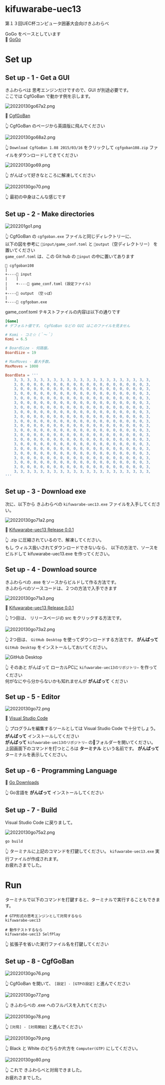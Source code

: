 # kifuwarabe-uec13

第１３回UEC杯コンピュータ囲碁大会向けきふわらべ  

GoGo をベースとしています  
📖 [GoGo](https://github.com/bleu48/GoGo)  

# Set up

## Set up - 1 - Get a GUI

きふわらべは 思考エンジンだけですので、GUI が別途必要です。  
ここでは CgfGoBan で動かす例を示します。  

![20220130go67a2.png](doc/img/20220130go67a2.png)  

📖 [CgfGoBan](http://www.yss-aya.com/cgfgoban_j.html)  

👆 CgfGoBan のページから英語版に飛んでください  

![20220130go68a2.png](doc/img/20220130go68a2.png)  

👆 `Download CgfGoBan 1.08 2015/03/16` をクリックして `cgfgoban108.zip` ファイルをダウンロードしてきてください  

![20220130go69.png](doc/img/20220130go69.png)  

👆 がんばって好きなところに解凍してください  

![20220130go70.png](doc/img/20220130go70.png)  

👆 最初の中身はこんな感じです  

## Set up - 2 - Make directories

![202201go1.png](./doc/img/202201go1.png)  

👆 CgfGoBan の `cgfgoban.exe` ファイルと同じディレクトリーに、  
以下の図を参考に `📂input/game_conf.toml` と `📂output`（空ディレクトリー） を置いてください  
`game_conf.toml` は、この Git hub の `📂input` の中に置いてあります  

```plain
📂 cgfgoban108
|
+----📂 input
|    |
|    +----📄 game_conf.toml (設定ファイル)
|
+----📂 output （空っぽ）
|
+----📄 cgfgoban.exe

```

game_conf.toml テキストファイルの内容は以下の通りです  

```toml
[Game]
# デフォルト値です。 CgfGoBan などの GUI はこのファイルを見ません

# Komi - コミ☆（＾～＾）
Komi = 6.5

# BoardSize - 何路盤。
BoardSize = 19

# MaxMoves - 最大手数。
MaxMoves = 1000

BoardData = '''
	3, 3, 3, 3, 3, 3, 3, 3, 3, 3, 3, 3, 3, 3, 3, 3, 3, 3, 3, 3, 3,
	3, 0, 0, 0, 0, 0, 0, 0, 0, 0, 0, 0, 0, 0, 0, 0, 0, 0, 0, 0, 3,
	3, 0, 0, 0, 0, 0, 0, 0, 0, 0, 0, 0, 0, 0, 0, 0, 0, 0, 0, 0, 3,
	3, 0, 0, 0, 0, 0, 0, 0, 0, 0, 0, 0, 0, 0, 0, 0, 0, 0, 0, 0, 3,
	3, 0, 0, 0, 0, 0, 0, 0, 0, 0, 0, 0, 0, 0, 0, 0, 0, 0, 0, 0, 3,
	3, 0, 0, 0, 0, 0, 0, 0, 0, 0, 0, 0, 0, 0, 0, 0, 0, 0, 0, 0, 3,
	3, 0, 0, 0, 0, 0, 0, 0, 0, 0, 0, 0, 0, 0, 0, 0, 0, 0, 0, 0, 3,
	3, 0, 0, 0, 0, 0, 0, 0, 0, 0, 0, 0, 0, 0, 0, 0, 0, 0, 0, 0, 3,
	3, 0, 0, 0, 0, 0, 0, 0, 0, 0, 0, 0, 0, 0, 0, 0, 0, 0, 0, 0, 3,
	3, 0, 0, 0, 0, 0, 0, 0, 0, 0, 0, 0, 0, 0, 0, 0, 0, 0, 0, 0, 3,
	3, 0, 0, 0, 0, 0, 0, 0, 0, 0, 0, 0, 0, 0, 0, 0, 0, 0, 0, 0, 3,
	3, 0, 0, 0, 0, 0, 0, 0, 0, 0, 0, 0, 0, 0, 0, 0, 0, 0, 0, 0, 3,
	3, 0, 0, 0, 0, 0, 0, 0, 0, 0, 0, 0, 0, 0, 0, 0, 0, 0, 0, 0, 3,
	3, 0, 0, 0, 0, 0, 0, 0, 0, 0, 0, 0, 0, 0, 0, 0, 0, 0, 0, 0, 3,
	3, 0, 0, 0, 0, 0, 0, 0, 0, 0, 0, 0, 0, 0, 0, 0, 0, 0, 0, 0, 3,
	3, 0, 0, 0, 0, 0, 0, 0, 0, 0, 0, 0, 0, 0, 0, 0, 0, 0, 0, 0, 3,
	3, 0, 0, 0, 0, 0, 0, 0, 0, 0, 0, 0, 0, 0, 0, 0, 0, 0, 0, 0, 3,
	3, 0, 0, 0, 0, 0, 0, 0, 0, 0, 0, 0, 0, 0, 0, 0, 0, 0, 0, 0, 3,
	3, 0, 0, 0, 0, 0, 0, 0, 0, 0, 0, 0, 0, 0, 0, 0, 0, 0, 0, 0, 3,
	3, 0, 0, 0, 0, 0, 0, 0, 0, 0, 0, 0, 0, 0, 0, 0, 0, 0, 0, 0, 3,
	3, 3, 3, 3, 3, 3, 3, 3, 3, 3, 3, 3, 3, 3, 3, 3, 3, 3, 3, 3, 3,
'''
```

## Set up - 3 - Download exe

次に、以下から きふわらべの `kifuwarabe-uec13.exe` ファイルを入手してください。  

![20220130go71a2.png](doc/img/20220130go71a2.png)  

📖 [Kifuwarabe-uec13 Release 0.0.1](https://github.com/muzudho/kifuwarabe-uec13/releases/tag/0.0.1)

👆 .zip に圧縮されているので、解凍してください。  
もし ウィルス扱いされてダウンロードできないなら、 以下の方法で、ソースをビルドして kifuwarabe-uec13.exe を作ってください。  

## Set up - 4 - Download source

きふわらべの .exe をソースからビルドして作る方法です。  
きふわらべのソースコードは、２つの方法で入手できます  

![20220130go71a3.png](./doc/img/20220130go71a3.png)  

📖 [Kifuwarabe-uec13 Release 0.0.1](https://github.com/muzudho/kifuwarabe-uec13/releases/tag/0.0.1)

👆 1つ目は、 リリースページの src をクリックする方法です。  

![20220130go73a2.png](./doc/img/20220130go73a2.png)  

👆 2つ目は、 `GitHub Desktop` を使ってダウンロードする方法です。 **がんばって** `GitHub Desktop` をインストールしておいてください。  

![GitHub Desktop](./doc/img/20220130go74.png)  

👆 そのあと がんばって ローカルPCに `kifuwarabe-uec13のリポジトリ―` を作ってください  
何がなにやら分からないかも知れませんが **がんばって** ください  

## Set up - 5 - Editor

![20220130go72.png](./doc/img/20220130go72.png)  

📖 [Visual Studio Code](https://code.visualstudio.com/)  

👆 プログラムを編集するツールとしては Visual Studio Code で十分でしょう。 **がんばって** インストールしてください  
**がんばって** `kifuwarabe-uec13のリポジトリ―` の📂フォルダーを開いてください。  
上図画面下のコマンドを打つところは **ターミナル** という名前です。 **がんばって** ターミナルを表示してください。  

## Set up - 6 - Programming Language

📖 [Go Downloads](https://go.dev/dl/)  

👆 Go言語を **がんばって** インストールしてください  

## Set up - 7 - Build

Visual Studio Code に戻りまして。  

![20220130go75a2.png](doc/img/20220130go75a2.png)  

```shell
go build
```

👆 ターミナルに上記のコマンドを打鍵してください。 `kifuwarabe-uec13.exe` 実行ファイルが作成されます。  
お疲れさまでした。  

# Run

ターミナルで以下のコマンドを打鍵すると、ターミナルで実行することもできます。  

```shell
# GTP形式の思考エンジンとして対局するなら
kifuwarabe-uec13

# 動作テストするなら
kifuwarabe-uec13 SelfPlay
```

👆 拡張子を省いた実行ファイル名を打鍵してください

## Set up - 8 - CgfGoBan

![20220130go76.png](doc/img/20220130go76.png)  

👆 CgfGoBan を開いて、 `[設定] - [GTPの設定]` と進んでください  

![20220130go77.png](doc/img/20220130go77.png)  

👆 きふわらべの .exe へのフルパスを入れてください  

![20220130go78.png](doc/img/20220130go78.png)  

👆 `[対局] - [対局開始]` と進んでください  

![20220130go79.png](doc/img/20220130go79.png)  

👆 Black と White のどちらか片方を `Computer(GTP)` にしてください。  

![20220130go80.png](doc/img/20220130go80.png)  

👆 これで きふわらべと対局できました。  
お疲れさまでした。  

